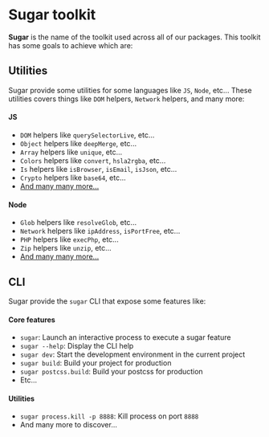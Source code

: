 <!-- This file has been generated using
     the "@coffeekraken/s-markdown-builder" package.
     !!! Do not edit it directly... -->


<!-- body -->

<!--
/**
* @name            Sugar toolkit
* @namespace       doc.js
* @type            Markdown
* @platform        md
* @status          stable
* @menu            Documentation / JS - Node           /doc/js/sugar
*
* @since           2.0.0
* @author    Olivier Bossel <olivier.bossel@gmail.com> (https://coffeekraken.io)
*/
-->

# Sugar toolkit

**Sugar** is the name of the toolkit used across all of our packages. This toolkit has some goals to achieve which are:

## Utilities

Sugar provide some utilities for some languages like `JS`, `Node`, etc...
These utilities covers things like `DOM` helpers, `Network` helpers, and many more:

#### JS

-   `DOM` helpers like `querySelectorLive`, etc...
-   `Object` helpers like `deepMerge`, etc...
-   `Array` helpers like `unique`, etc...
-   `Colors` helpers like `convert`, `hsla2rgba`, etc...
-   `Is` helpers like `isBrowser`, `isEmail`, `isJson`, etc...
-   `Crypto` helpers like `base64`, etc...
-   [And many many more...](#search=@coffeekraken.sugar.js)

#### Node

-   `Glob` helpers like `resolveGlob`, etc...
-   `Network` helpers like `ipAddress`, `isPortFree`, etc...
-   `PHP` helpers like `execPhp`, etc...
-   `Zip` helpers like `unzip`, etc...
-   [And many many more...](#search=@coffeekraken.sugar.node)

## CLI

Sugar provide the `sugar` CLI that expose some features like:

#### Core features

-   `sugar`: Launch an interactive process to execute a sugar feature
-   `sugar --help`: Display the CLI help
-   `sugar dev`: Start the development environment in the current project
-   `sugar build`: Build your project for production
-   `sugar postcss.build`: Build your postcss for production
-   Etc...

#### Utilities

-   `sugar process.kill -p 8888`: Kill process on port `8888`
-   And many more to discover...

